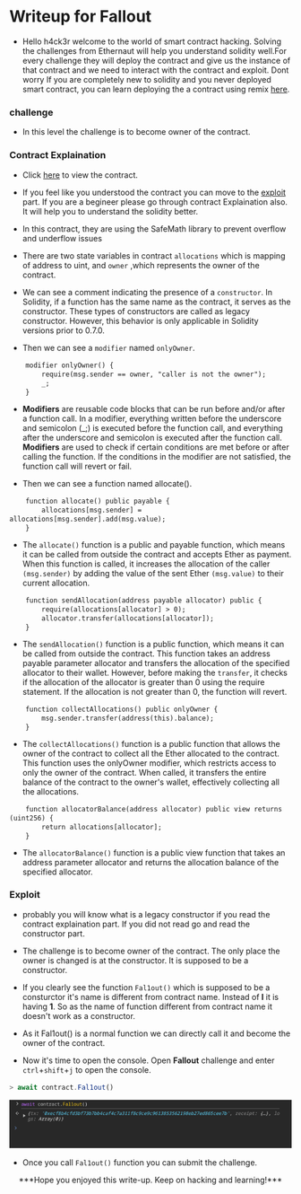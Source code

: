 # Writeup for Fallout

- Hello h4ck3r welcome to the world of smart contract hacking. Solving the challenges from Ethernaut will help you understand solidity well.For every challenge they will deploy the contract and give us the instance of that contract and we need to interact with the contract and exploit. Dont worry If you are completely new to solidity and you never deployed smart contract, you can learn deploying the a contract using remix [here](https://youtu.be/3xNFZI8Ste4?si=i3cWN87OpX85zp6k).

### challenge

- In this level the challenge is to become owner of the contract.

### Contract Explaination

- Click [here](./src/contracts/Fallout.sol) to view the contract.

- If you feel like you understood the contract you can move to the [exploit](#exploit) part. If you are a begineer please go through contract Explaination also. It will help you to understand the solidity better.

- In this contract, they are using the SafeMath library to prevent overflow and underflow issues

- There are two state variables in contract `allocations` which is mapping of address to uint, and `owner` ,which represents the owner of the contract.

- We can see a comment indicating the presence of a `constructor`. In Solidity, if a function has the same name as the contract, it serves as the constructor. These types of constructors are called as legacy constructor. However, this behavior is only applicable in Solidity versions prior to 0.7.0.

- Then we can see a `modifier` named `onlyOwner`.

```solidity
    modifier onlyOwner() {
        require(msg.sender == owner, "caller is not the owner");
        _;
    }
```

- **Modifiers** are reusable code blocks that can be run before and/or after a function call. In a modifier, everything written before the underscore and semicolon (\_;) is executed before the function call, and everything after the underscore and semicolon is executed after the function call. **Modifiers** are used to check if certain conditions are met before or after calling the function. If the conditions in the modifier are not satisfied, the function call will revert or fail.

- Then we can see a function named allocate().

```solidity
    function allocate() public payable {
        allocations[msg.sender] = allocations[msg.sender].add(msg.value);
    }
```

- The `allocate()` function is a public and payable function, which means it can be called from outside the contract and accepts Ether as payment. When this function is called, it increases the allocation of the caller `(msg.sender)` by adding the value of the sent Ether `(msg.value)` to their current allocation.

```solidity
    function sendAllocation(address payable allocator) public {
        require(allocations[allocator] > 0);
        allocator.transfer(allocations[allocator]);
    }
```

- The `sendAllocation()` function is a public function, which means it can be called from outside the contract. This function takes an address payable parameter allocator and transfers the allocation of the specified allocator to their wallet. However, before making the `transfer`, it checks if the allocation of the allocator is greater than 0 using the require statement. If the allocation is not greater than 0, the function will revert.

```solidity
    function collectAllocations() public onlyOwner {
        msg.sender.transfer(address(this).balance);
    }
```

- The `collectAllocations()` function is a public function that allows the owner of the contract to collect all the Ether allocated to the contract. This function uses the onlyOwner modifier, which restricts access to only the owner of the contract. When called, it transfers the entire balance of the contract to the owner's wallet, effectively collecting all the allocations.

```solidity
    function allocatorBalance(address allocator) public view returns (uint256) {
        return allocations[allocator];
    }
```

- The `allocatorBalance()` function is a public view function that takes an address parameter allocator and returns the allocation balance of the specified allocator.

### Exploit

- probably you will know what is a legacy constructor if you read the contract explaination part. If you did not read go and read the constructor part.

- The challenge is to become owner of the contract. The only place the owner is changed is at the constructor. It is supposed to be a constructor.

- If you clearly see the function `Fal1out()` which is supposed to be a consturctor it's name is different from contract name. Instead of **l** it is having **1**. So as the name of function different from contract name it doesn't work as a constructor.

- As it Fal1out() is a normal function we can directly call it and become the owner of the contract.

- Now it's time to open the console. Open **Fallout** challenge and enter `ctrl`+`shift`+`j` to open the console.

```javascript
> await contract.Fal1out()
```

<p align="center">
  <img src="img/img1.png" />
</p>

- Once you call `Fal1out()` function you can submit the challenge.

<p style="text-align:center;">***Hope you enjoyed this write-up. Keep on hacking and learning!***</p>
